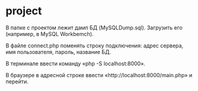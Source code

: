 # project
В папке с проектом лежит дамп БД (MySQLDump.sql). Загрузить его (например, в MySQL Workbemch).

В файле connect.php поменять строку подключения: адрес сервера, имя пользователя, пароль, название БД. 

В терминале ввести команду «php -S localhost:8000».

В браузере в адресной строке ввести «http://localhost:8000/main.php» и перейти.
